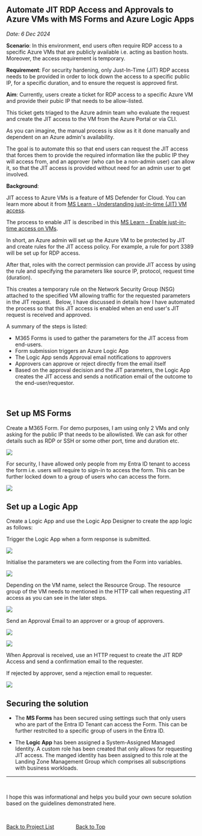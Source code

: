 

## Automate JIT RDP Access and Approvals to Azure VMs with MS Forms and Azure Logic Apps  
_Date: 6 Dec 2024_

**Scenario**: In this environment, end users often require RDP access to a specific Azure VMs that are publicly available i.e. acting as bastion hosts. Moreover, the access requirement is temporary. 

**Requirement**: For security hardening, only Just-In-Time (JIT) RDP access needs to be provided in order to lock down the access to a specific public IP, for a specific duration, and to ensure the request is approved first.

**Aim**: 
Currently, users create a ticket for RDP access to a specific Azure VM and provide their pubic IP that needs to be allow-listed. 

This ticket gets triaged to the Azure admin team who evaluate the request and create the JIT access to the VM from the Azure Portal or via CLI. 

As you can imagine, the manual process is slow as it it done manually and dependent on an Azure admin's availability.

The goal is to automate this so that end users can request the JIT access that forces them to provide the required information like the public IP they will access from, and an approver (who can be a non-admin user) can allow it, so that the JIT access is provided without need for an admin user to get involved. 

**Background**: 

JIT access to Azure VMs is a feature of MS Defender for Cloud. You can learn more about it from [MS Learn - Understanding just-in-time (JIT) VM access](https://learn.microsoft.com/en-us/azure/defender-for-cloud/just-in-time-access-overview?tabs=defender-for-container-arch-aks).

The process to enable JIT is described in this [MS Learn - Enable just-in-time access on VMs](https://learn.microsoft.com/en-us/azure/defender-for-cloud/just-in-time-access-usage). 

In short, an Azure admin will set up the Azure VM to be protected by JIT and create rules for the JIT access policy. For example, a rule for port 3389 will be set up for RDP access. 

After that, roles with the correct permission can provide JIT access by using the rule and specifying the parameters like source IP, protocol, request time (duration).

This creates a temporary rule on the Network Security Group (NSG) attached to the specified VM allowing traffic for the requested parameters in the JIT request. 
&nbsp; 
Below, I have discussed in details how I have automated the process so that this JIT access is enabled when an end user's JIT request is received and approved.

A summary of the steps is listed:
   - M365 Forms is used to gather the parameters for the JIT access from end-users. 
   - Form submission triggers an Azure Logic App
   - The Logic App sends Approval email notifications to approvers
   - Approvers can approve or reject directly from the email itself
   - Based on the approval decision and the JIT parameters, the Logic App creates the JIT access and sends a notification email of the outcome to the end-user/requestor.

&nbsp;

## Set up MS Forms 

Create a M365 Form. 
For demo purposes, I am using only 2 VMs and only asking for the public IP that needs to be allowlisted. We can ask for other details such as RDP or SSH or some other port, time and duration etc. 

   ![](/assets/img/projects/jit_access/ms-form-fields.png)

For security, I have allowed only people from my Entra ID tenant to access the form i.e. users will require to sign-in to access the form. 
This can be further locked down to a group of users who can access the form. 

   ![](/assets/img/projects/jit_access/ms-form-settings.png)


## Set up a Logic App

Create a Logic App and use the Logic App Designer to create the app logic as follows:

Trigger the Logic App when a form response is submitted. 

![](/assets/img/projects/jit_access/logic-app-trigger.png)

Initialise the parameters we are collecting from the Form into variables.

![](/assets/img/projects/jit_access/logic-app-vars.png)

Depending on the VM name, select the Resource Group. The resource group of the VM needs to mentioned in the HTTP call when requesting JIT access as you can see in the later steps.

![](/assets/img/projects/jit_access/logic-app-set-rg.png)

Send an Approval Email to an approver or a group of approvers.

![](/assets/img/projects/jit_access/logic-app-approval.png)

![](/assets/img/projects/jit_access/logic-app-approval-details.png)

When Approval is received, use an HTTP request to create the JIT RDP Access and send a confirmation email to the requester.

If rejected by approver, send a rejection email to requester.

![](/assets/img/projects/jit_access/logic-app-http.png)


## Securing the solution

   - The **MS Forms** has been secured using settings such that only users who are part of the Entra ID Tenant can access the Form. 
      This can be further restrcited to a specific group of users in the Entra ID.

   - The **Logic App** has been assigned a System-Assigned Managed Identity.
      A custom role has been created that only allows for requesting JIT access.
      The manged identity has been assigned to this role at the Landing Zone Management Group which comprises all subscriptions with business workloads.    

---

&nbsp;

I hope this was informational and helps you build your own secure solution based on the guidelines demonstrated here. 

&nbsp;

[Back to Project List](../projects) &emsp; &emsp; &emsp; [Back to Top](#top)